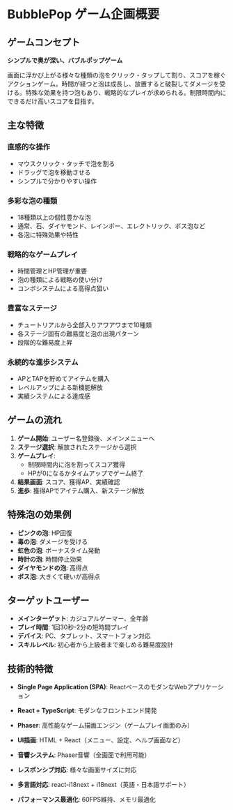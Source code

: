 # BubblePop ゲーム企画概要

## ゲームコンセプト
**シンプルで奥が深い、バブルポップゲーム**

画面に浮かび上がる様々な種類の泡をクリック・タップして割り、スコアを稼ぐアクションゲーム。時間が経つと泡は成長し、放置すると破裂してダメージを受ける。特殊な効果を持つ泡もあり、戦略的なプレイが求められる。制限時間内にできるだけ高いスコアを目指す。

## 主な特徴

### 直感的な操作
- マウスクリック・タッチで泡を割る
- ドラッグで泡を移動させる
- シンプルで分かりやすい操作

### 多彩な泡の種類
- 18種類以上の個性豊かな泡
- 通常、石、ダイヤモンド、レインボー、エレクトリック、ボス泡など
- 各泡に特殊効果や特性

### 戦略的なゲームプレイ
- 時間管理とHP管理が重要
- 泡の種類による戦略の使い分け
- コンボシステムによる高得点狙い

### 豊富なステージ
- チュートリアルから全部入りアワアワまで10種類
- 各ステージ固有の難易度と泡の出現パターン
- 段階的な難易度上昇

### 永続的な進歩システム
- APとTAPを貯めてアイテムを購入
- レベルアップによる新機能解放
- 実績システムによる達成感

## ゲームの流れ

1. **ゲーム開始**: ユーザー名登録後、メインメニューへ
2. **ステージ選択**: 解放されたステージから選択
3. **ゲームプレイ**: 
   - 制限時間内に泡を割ってスコア獲得
   - HPが0になるかタイムアップでゲーム終了
4. **結果画面**: スコア、獲得AP、実績確認
5. **進歩**: 獲得APでアイテム購入、新ステージ解放

## 特殊泡の効果例
- **ピンクの泡**: HP回復
- **毒の泡**: ダメージを受ける
- **虹色の泡**: ボーナスタイム発動
- **時計の泡**: 時間停止効果
- **ダイヤモンドの泡**: 高得点
- **ボス泡**: 大きくて硬いが高得点

## ターゲットユーザー
- **メインターゲット**: カジュアルゲーマー、全年齢
- **プレイ時間**: 1回30秒-2分の短時間プレイ
- **デバイス**: PC、タブレット、スマートフォン対応
- **スキルレベル**: 初心者から上級者まで楽しめる難易度設計

## 技術的特徴
- **Single Page Application (SPA)**: ReactベースのモダンなWebアプリケーション
- **React + TypeScript**: モダンなフロントエンド開発
- **Phaser**: 高性能なゲーム描画エンジン（ゲームプレイ画面のみ）
- **UI描画**: HTML + React（メニュー、設定、ヘルプ画面など）
- **音響システム**: Phaser音響（全画面で利用可能）
- **レスポンシブ対応**: 様々な画面サイズに対応

- **多言語対応**: react-i18next + i18next（英語・日本語サポート）
- **パフォーマンス最適化**: 60FPS維持、メモリ最適化
